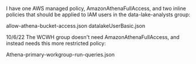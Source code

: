I have one AWS managed policy, AmazonAthenaFullAccess, and two inline policies that should be applied to IAM users in the data-lake-analysts group:

allow-athena-bucket-access.json
datalakeUserBasic.json

10/6/22
The WCWH group doesn't need AmazonAthenaFullAccess, and instead needs this more restricted policy:

Athena-primary-workgroup-run-queries.json